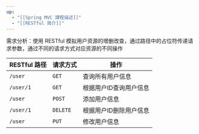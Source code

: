 ```yaml
---
up:
  - "[[Spring MVC 課程描述]]"
  - "[[RESTful 简介]]"
---
```

需求分析：使用 RESTful 模拟用户资源的增删改查，通过路径中的占位符传递请求参数，通过不同的请求方式对应资源的不同操作

| RESTful 路径 | 请求方式     | 操作           |
| ---------- | -------- | ------------ |
| `/user`    | `GET`    | 查询所有用户信息     |
| `/user/1`  | `GET`    | 根据用户ID查询用户信息 |
| `/user`    | `POST`   | 添加用户信息       |
| `/user/1`  | `DELETE` | 根据用户ID删除用户信息 |
| `/user`    | `PUT`    | 修改用户信息       |